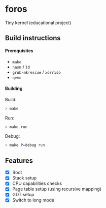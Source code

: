 # foros
Tiny kernel (educational project)

## Build instructions

#### Prerequisites

- `make`
- `nasm` / `ld`
- `grub-mkrescue` / `xorriso`
- `qemu`

#### Building

Build:

```bash
> make
```

Run:

```bash
> make run
```

Debug:

```bash
> make P=debug run
```

## Features

- [x] Boot
- [x] Stack setup
- [x] CPU capabilities checks
- [x] Page table setup (using recursive mapping)
- [x] GDT setup
- [x] Switch to long mode
